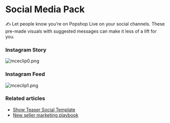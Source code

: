 # Social Media Pack

✍️ Let people know you’re on Popshop Live on your social channels. These pre-made visuals with suggested messages can make it less of a lift for you.

### Instagram Story

![mceclip0.png](https://help.popshop.live/hc/article\_attachments/4405470491801/mceclip0.png)

### Instagram Feed

![mceclip1.png](https://help.popshop.live/hc/article\_attachments/4405454955929/mceclip1.png)

### Related articles

* [Show Teaser Social Template](https://jamble.gitbook.io/popshop-live/marketing/social-media-marketing/general-social-templates/show-teaser-social-template)
* [New seller marketing playbook](https://jamble.gitbook.io/popshop-live/marketing/marketing-basics/new-seller-marketing-playbook)
